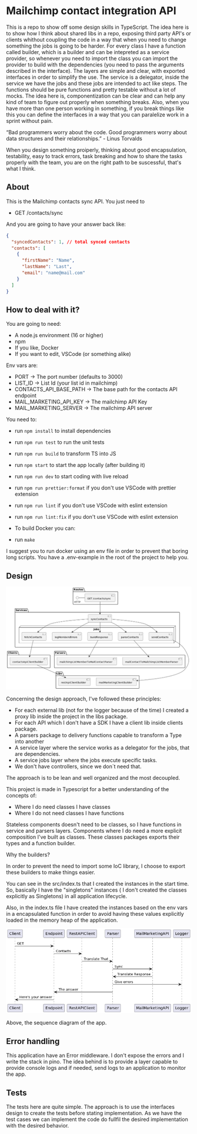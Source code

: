 # Mailchimp contact integration API

This is a repo to show off some design skills in TypeScript. The idea here is to show how I think about shared libs in a repo, exposing third party API's or clients whithout coupling the code in a way that when you need to change something the jobs is going to be harder.
For every class I have a function called builder, which is a builder and can be intepreted as a service provider, so whenever you need to import the class you can import the provider to build with the dependencies (you need to pass the arguments described in the interface).
The layers are simple and clear, with exported interfaces in order to simplify the use. 
The service is a delegator, inside the service we have the jobs and these jobs are intended to act like steps. The functions should be pure functions and pretty testable without a lot of mocks.
The idea here is, componentization can be clear and can help any kind of team to figure out properly when something breaks. Also, when you have more than one person working in something, if you break things like this you can define the interfaces in a way that you can paralelize work in a sprint without pain.

“Bad programmers worry about the code. Good programmers worry about data structures and their relationships.” - Linus Torvalds

When you design something proiperly, thinking about good encapsulation, testability, easy to track errors, task breaking and how to share the tasks properly with the team, you are on the right path to be suscessful, that's what I think.

## About

This is the Mailchimp contacts sync API.
You just need to

- GET /contacts/sync

And you are going to have your answer back like:

```json
{
  "syncedContacts": 1, // total synced contacts
  "contacts": [
    {
      "firstName": "Name",
      "lastName": "Last",
      "email": "name@mail.com"
    }
  ]
}
```

## How to deal with it?

You are going to need:

- A node.js environment (16 or higher)
- npm
- If you like, Docker
- If you want to edit, VSCode (or something alike)

Env vars are:

- PORT -> The port number (defaults to 3000)
- LIST_ID -> List Id (your list id in mailchimp)
- CONTACTS_API_BASE_PATH -> The base path for the contacts API endpoint
- MAIL_MARKETING_API_KEY -> The mailchimp API Key
- MAIL_MARKETING_SERVER -> The mailchimp API server

You need to:

- run `npm install` to install dependencies
- run `npm run test` to run the unit tests
- run `npm run build` to transform TS into JS
- run `npm start` to start the app locally (after building it)
- run `npm run dev` to start coding with live reload
- run `npm run prettier:format` if you don't use VSCode with prettier extension
- run `npm run lint` if you don't use VSCode with eslint extension
- run `npm run lint:fix` if you don't use VSCode with eslint extension
- To build Docker you can:

- run `make`

I suggest you to run docker using an env file in order to prevent that boring long scripts. You have a .env-example in the root of the project to help you.

## Design

![Components](design/component-diagram.png 'Components Diagram')

Concerning the design approach, I've followed these principles:

- For each external lib (not for the logger because of the time) I created a proxy lib inside the project in the libs package.
- For each API which I don't have a SDK I have a client lib inside clients package.
- A parsers package to delivery functions capable to transform a Type into another
- A service layer where the service works as a delegator for the jobs, that are dependencies.
- A service jobs layer where the jobs execute specific tasks.
- We don't have controllers, since we don´t need that.

The approach is to be lean and well organized and the most decoupled.

This project is made in Typescript for a better understanding of the concepts of:

- Where I do need classes I have classes
- Where I do not need classes I have functions

Stateless components doesn't need to be classes, so I have functions in service and parsers layers.
Components where I do need a more explicit composition I've built as classes. These classes packages exports their types and a function builder.

Why the builders?

In order to prevent the need to import some IoC library, I choose to export these builders to make things easier.

You can see in the src/index.ts that I created the instances in the start time. So, basically I have the "singletons" instances ( I don't created the classes explicitly as Singletons) in all application lifecycle.

Also, in the index.ts file I have created the instances based on the env vars in a encapsulated function in order to avoid having these values explicitly loaded in the memory heap of the application.

![Sequence](design/sequence-diagram.png 'Sequence Diagram')

Above, the sequence diagram of the app.

## Error handling

This application have an Error middleware. I don't expose the errors and I write the stack in pino. The idea behind is to provide a layer capable to provide console logs and if needed, send logs to an application to monitor the app.

## Tests

The tests here are quite simple.
The approach is to use the interfaces design to create the tests before stating implementation. As we have the test cases we can implement the code do fullfil the desired implementation with the desired behavior.
